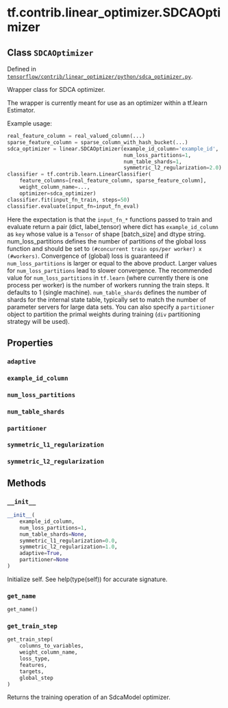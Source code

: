 <div itemscope itemtype="http://developers.google.com/ReferenceObject">
<meta itemprop="name" content="tf.contrib.linear_optimizer.SDCAOptimizer" />
<meta itemprop="property" content="adaptive"/>
<meta itemprop="property" content="example_id_column"/>
<meta itemprop="property" content="num_loss_partitions"/>
<meta itemprop="property" content="num_table_shards"/>
<meta itemprop="property" content="partitioner"/>
<meta itemprop="property" content="symmetric_l1_regularization"/>
<meta itemprop="property" content="symmetric_l2_regularization"/>
<meta itemprop="property" content="__init__"/>
<meta itemprop="property" content="get_name"/>
<meta itemprop="property" content="get_train_step"/>
</div>

# tf.contrib.linear_optimizer.SDCAOptimizer

## Class `SDCAOptimizer`





Defined in [`tensorflow/contrib/linear_optimizer/python/sdca_optimizer.py`](https://www.tensorflow.org/code/tensorflow/contrib/linear_optimizer/python/sdca_optimizer.py).

Wrapper class for SDCA optimizer.

The wrapper is currently meant for use as an optimizer within a tf.learn
Estimator.

Example usage:

```python
real_feature_column = real_valued_column(...)
sparse_feature_column = sparse_column_with_hash_bucket(...)
sdca_optimizer = linear.SDCAOptimizer(example_id_column='example_id',
                                      num_loss_partitions=1,
                                      num_table_shards=1,
                                      symmetric_l2_regularization=2.0)
classifier = tf.contrib.learn.LinearClassifier(
    feature_columns=[real_feature_column, sparse_feature_column],
    weight_column_name=...,
    optimizer=sdca_optimizer)
classifier.fit(input_fn_train, steps=50)
classifier.evaluate(input_fn=input_fn_eval)
```

Here the expectation is that the `input_fn_*` functions passed to train and
evaluate return a pair (dict, label_tensor) where dict has `example_id_column`
as `key` whose value is a `Tensor` of shape [batch_size] and dtype string.
num_loss_partitions defines the number of partitions of the global loss
function and should be set to `(#concurrent train ops/per worker)
x (#workers)`.
Convergence of (global) loss is guaranteed if `num_loss_partitions` is larger
or equal to the above product. Larger values for `num_loss_partitions` lead to
slower convergence. The recommended value for `num_loss_partitions` in
`tf.learn` (where currently there is one process per worker) is the number
of workers running the train steps. It defaults to 1 (single machine).
`num_table_shards` defines the number of shards for the internal state
table, typically set to match the number of parameter servers for large
data sets. You can also specify a `partitioner` object to partition the primal
weights during training (`div` partitioning strategy will be used).

## Properties

<h3 id="adaptive"><code>adaptive</code></h3>



<h3 id="example_id_column"><code>example_id_column</code></h3>



<h3 id="num_loss_partitions"><code>num_loss_partitions</code></h3>



<h3 id="num_table_shards"><code>num_table_shards</code></h3>



<h3 id="partitioner"><code>partitioner</code></h3>



<h3 id="symmetric_l1_regularization"><code>symmetric_l1_regularization</code></h3>



<h3 id="symmetric_l2_regularization"><code>symmetric_l2_regularization</code></h3>





## Methods

<h3 id="__init__"><code>__init__</code></h3>

``` python
__init__(
    example_id_column,
    num_loss_partitions=1,
    num_table_shards=None,
    symmetric_l1_regularization=0.0,
    symmetric_l2_regularization=1.0,
    adaptive=True,
    partitioner=None
)
```

Initialize self.  See help(type(self)) for accurate signature.

<h3 id="get_name"><code>get_name</code></h3>

``` python
get_name()
```



<h3 id="get_train_step"><code>get_train_step</code></h3>

``` python
get_train_step(
    columns_to_variables,
    weight_column_name,
    loss_type,
    features,
    targets,
    global_step
)
```

Returns the training operation of an SdcaModel optimizer.




